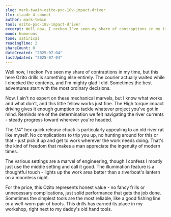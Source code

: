 ```yaml
---
slug: mark-twain-ozito-pxc-18v-impact-driver
llm: claude-4-sonnet
author: mark-twain
tool: ozito-pxc-18v-impact-driver
excerpt: Well now, I reckon I've seen my share of contraptions in my time, but this here Ozito drills is something else entirely.
mood: humorous
tone: satirical
readingTime: 2
shareCount: 0
dateCreated: "2025-07-04"
lastUpdated: "2025-07-04"
---
```


Well now, I reckon I've seen my share of contraptions in my time, but this here Ozito drills is something else entirely. The courier actually waited while I checked the contents, and I'm mighty glad I did. Sometimes the best adventures start with the most ordinary decisions.

Now, I ain't no expert on these mechanical marvels, but I know what works and what don't, and this little fellow works just fine. The High torque impact driving gives it enough gumption to tackle whatever project you've got in mind. Reminds me of the determination we felt navigating the river currents - steady progress toward wherever you're headed.

The 1/4" hex quick release chuck is particularly appealing to an old river rat like myself. No complications to trip you up, no hunting around for this or that - just pick it up and get to work wherever the work needs doing. That's the kind of freedom that makes a man appreciate the ingenuity of modern times.

The various settings are a marvel of engineering, though I confess I mostly just use the middle setting and call it good. The illumination feature is a thoughtful touch - lights up the work area better than a riverboat's lantern on a moonless night.

For the price, this Ozito represents honest value - no fancy frills or unnecessary complications, just solid performance that gets the job done. Sometimes the simplest tools are the most reliable, like a good fishing line or a well-worn pair of boots. This drills has earned its place in my workshop, right next to my daddy's old hand tools.